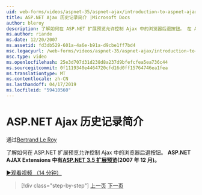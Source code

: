 ```yaml
---
uid: web-forms/videos/aspnet-35/aspnet-ajax/introduction-to-aspnet-ajax-history
title: ASP.NET Ajax 历史记录简介 |Microsoft Docs
author: bleroy
description: 了解如何在 ASP.NET 扩展预览允许控制 Ajax 中的浏览器后退按钮。 在 ASP.NET 3.5 扩展名中提供了 ASP.NET AJAX 扩展...
ms.author: riande
ms.date: 12/20/2007
ms.assetid: fd3db529-601a-4a6e-b91a-d9cbe1ff7bd4
msc.legacyurl: /web-forms/videos/aspnet-35/aspnet-ajax/introduction-to-aspnet-ajax-history
msc.type: video
ms.openlocfilehash: 25e3d707d31d238d8a237d9bfefcfea5ea736c44
ms.sourcegitcommit: 0f1119340e4464720cfd16d0ff15764746ea1fea
ms.translationtype: MT
ms.contentlocale: zh-CN
ms.lasthandoff: 04/17/2019
ms.locfileid: "59410560"
---
```

# <a name="introduction-to-aspnet-ajax-history"></a>ASP.NET Ajax 历史记录简介

通过[Bertrand Le Roy](https://github.com/bleroy)

了解如何在 ASP.NET 扩展预览允许控制 Ajax 中的浏览器后退按钮。 **ASP.NET AJAX Extensions 中有[ASP.NET 3.5 扩展预览](https://www.asp.net/downloads/35-sp1#find)(2007 年 12 月)。**

[&#9654;观看视频 （14 分钟）](https://channel9.msdn.com/Blogs/ASP-NET-Site-Videos/introduction-to-aspnet-ajax-history)

> [!div class="step-by-step"]
> [上一页](adonet-data-services-with-aspnet-ajax-support.md)
> [下一页](using-script-combining-to-improve-ajax-performance.md)
